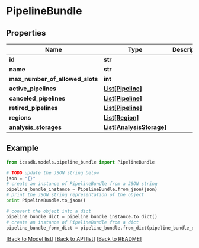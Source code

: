 # PipelineBundle


## Properties
Name | Type | Description | Notes
------------ | ------------- | ------------- | -------------
**id** | **str** |  | 
**name** | **str** |  | 
**max_number_of_allowed_slots** | **int** |  | 
**active_pipelines** | [**List[Pipeline]**](Pipeline.md) |  | 
**canceled_pipelines** | [**List[Pipeline]**](Pipeline.md) |  | 
**retired_pipelines** | [**List[Pipeline]**](Pipeline.md) |  | 
**regions** | [**List[Region]**](Region.md) |  | 
**analysis_storages** | [**List[AnalysisStorage]**](AnalysisStorage.md) |  | 

## Example

```python
from icasdk.models.pipeline_bundle import PipelineBundle

# TODO update the JSON string below
json = "{}"
# create an instance of PipelineBundle from a JSON string
pipeline_bundle_instance = PipelineBundle.from_json(json)
# print the JSON string representation of the object
print PipelineBundle.to_json()

# convert the object into a dict
pipeline_bundle_dict = pipeline_bundle_instance.to_dict()
# create an instance of PipelineBundle from a dict
pipeline_bundle_form_dict = pipeline_bundle.from_dict(pipeline_bundle_dict)
```
[[Back to Model list]](../README.md#documentation-for-models) [[Back to API list]](../README.md#documentation-for-api-endpoints) [[Back to README]](../README.md)


